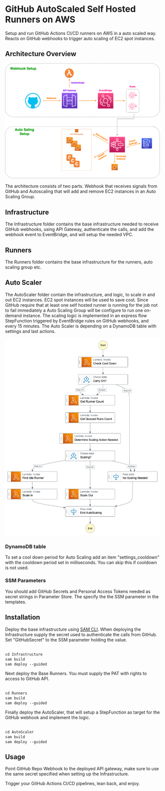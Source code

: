 # GitHub AutoScaled Self Hosted Runners on AWS

Setup and run GitHub Actions CI/CD runners on AWS in a auto scaled way. Reacts on GitHub webhooks to trigger auto scaling of EC2 spot instances.

## Architecture Overview

![Base Infrastructure](images/architecture.png)

The architecture consists of two parts. Webhook that receives signals from GitHub and Autoscaling that will add and remove EC2 instances in an Auto Scaling Group.

## Infrastructure

The Infrastructure folder contains the base infrastructure needed to receive GitHub webhooks, using API Gateway, authenticate the calls, and add the webhook event to EventBridge, and will setup the needed VPC.

## Runners

The Runners folder contains the base infrastructure for the runners, auto scaling group etc.

## Auto Scaler

The AutoScaler folder contain the infrastructure, and logic, to scale in and out EC2 instances. EC2 spot instances will be used to save cost. Since GitHub require that at least one self hosted runner is running for the job not to fail immediately a Auto Scaling Group will be configure to run one on-demand instance. The scaling logic is implemented in an express flow StepFunction triggered by EventBridge rules on GitHub webhooks, and every 15 minutes. The Auto Scaler is depending on a DynamoDB table with settings and last actions.

![AutoScaling StepFunction](images/stepfunctions_graph.png)

### DynamoDB table

To set a cool down period for Auto Scaling add an item "settings_cooldown" with the cooldown period set in milliseconds. You can skip this if cooldown is not used.

### SSM Parameters

You should add GitHub Secrets and Personal Access Tokens needed as secret strings in Parameter Store. The specify the the SSM parameter in the templates.

## Installation

Deploy the base infrastructure using [SAM CLI](https://docs.aws.amazon.com/serverless-application-model/latest/developerguide/serverless-sam-cli-install.html).
When deploying the Infrastructure supply the secret used to authenticate the calls from GitHub. Set "GitHubSecret" to the SSM parameter holding the value.

```

cd Infrastructure
sam build
sam deploy --guided

```

Next deploy the Base Runners. You must supply the PAT with rights to access to GitHub API.

```

cd Runners
sam build
sam deploy --guided

```

Finally deploy the AutoScaler, that will setup a StepFunction as target for the GitHub webhook and implement the logic.

```

cd AutoScaler
sam build
sam deploy --guided

```

## Usage

Point GitHub Repo Webhook to the deployed API gateway, make sure to use the same secret specified when setting up the Infrastructure.

Trigger your GitHub Actions CI/CD pipelines, lean back, and enjoy.